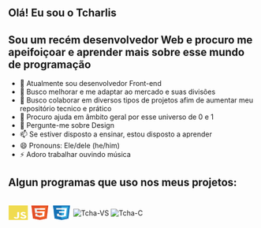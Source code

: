 ## Olá! Eu sou o Tcharlis


## Sou um recém desenvolvedor Web e procuro me apeifoiçoar e aprender mais sobre esse mundo de programação


- 🔭 Atualmente sou desenvolvedor Front-end 
- 🌱 Busco melhorar e me adaptar ao mercado e suas divisões
- 👯 Busco colaborar em diversos tipos de projetos afim de aumentar meu repositório tecnico e prático
- 🤔 Procuro ajuda em âmbito geral por esse universo de 0 e 1
- 💬 Pergunte-me sobre Design 
- 📫 Se estiver disposto a ensinar, estou disposto a aprender
- 😄 Pronouns: Ele/dele (he/him)
- ⚡ Adoro trabalhar ouvindo música


## Algun programas que uso nos meus projetos:
<head>
    <link rel="stylesheet" type='text/css' href="https://cdn.jsdelivr.net/gh/devicons/devicon@latest/devicon.min.css" />
</head>
<body>
  <i class="devicon-vscode-plain colored"></i>
  <div style="display: inline_block"><br>
    <img align="center" alt="Tcha-Js" height="30" width="40" src="https://raw.githubusercontent.com/devicons/devicon/master/icons/javascript/javascript-plain.svg">
    <img align="center" alt="Tcha-HTML" height="30" width="40" src="https://raw.githubusercontent.com/devicons/devicon/master/icons/html5/html5-original.svg">
    <img align="center" alt="Tcha-CSS" height="30" width="40" src="https://raw.githubusercontent.com/devicons/devicon/master/icons/css3/css3-original.svg">
    <img align="center" alt="Tcha-VS" height="30" width="40" src="https://cdn.jsdelivr.net/gh/devicons/devicon@latest/icons/vscode/vscode-original.svg" />
    <img align="center" alt="Tcha-C" height="30" width="40" src="https://cdn.jsdelivr.net/gh/devicons/devicon@latest/icons/c/c-original.svg" />
  </div>

</body>
